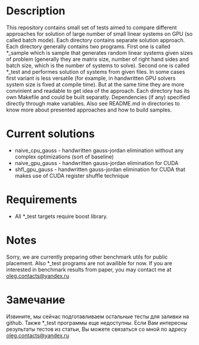 # Description
This repository contains small set of tests aimed to compare
different approaches for solution of large number of small linear
systems on GPU (so called batch mode). Each directory contains
separate solution approach. Each directory generally contains two
programs. First one is called \*_sample which is sample that generates
random linear systems given sizes of problem (generally they are
matrix size, number of right hand sides and batch size, which is the
number of systems to solve). Second one is called *_test and performes
solution of systems from given files. In some cases first variant is
less versatile (for example, in handwritten GPU solvers system size 
is fixed at compile time). But at the same time they are more 
convinient and readable to get idea of the approach. Each directory 
has its own Makefile and could be built separatly. Dependencies (if
any) specified directly through make variables. Also see README.md in
directories to know more about presented approaches and how to build
samples.

# Current solutions

* naive_cpu_gauss - handwritten gauss-jordan elimination without any 
complex optimizations (sort of baseline)
* naive_gpu_gauss - handwritten gauss-jordan elimination for CUDA
* shfl_gpu_gauss - handwritten gauss-jordan elimination for CUDA that
makes use of CUDA register shuffle technique

# Requirements

* All \*_test targets require boost library.

# Notes
Sorry, we are currently preparing other benchmark utils for public
placement. Also \*_test programs are not availible for now.  If you 
are interested in benchmark results from paper, you may contact me 
at oleg.contacts@yandex.ru

# Замечание
Извините, мы сейчас подготавливаем остальные тесты для заливки на
github. Также \*_test программы еще недоступны. Если Вам интересны 
результаты тестов из статьи, Вы можете связаться со мной по адресу 
oleg.contacts@yandex.ru
